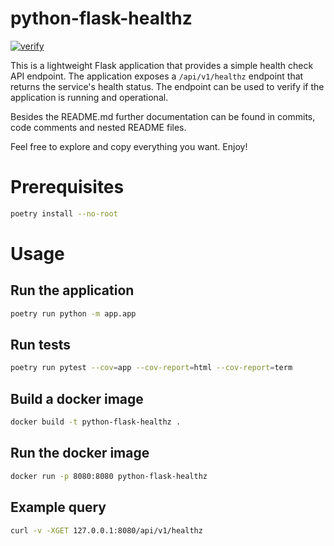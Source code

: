 # python-flask-healthz

[![verify](https://github.com/mateusz-uminski/python-flask-healthz/actions/workflows/verify.yaml/badge.svg)](https://github.com/mateusz-uminski/python-flask-healthz/actions/workflows/verify.yaml)

This is a lightweight Flask application that provides a simple health check API endpoint. The application exposes a `/api/v1/healthz` endpoint that returns the service's health status. The endpoint can be used to verify if the application is running and operational.

Besides the README.md further documentation can be found in commits, code comments and nested README files.

Feel free to explore and copy everything you want. Enjoy!


# Prerequisites

```sh
poetry install --no-root
```


# Usage

## Run the application

```sh
poetry run python -m app.app
```

## Run tests

```sh
poetry run pytest --cov=app --cov-report=html --cov-report=term
```

## Build a docker image

```sh
docker build -t python-flask-healthz .
```

## Run the docker image

```sh
docker run -p 8080:8080 python-flask-healthz
```

## Example query

```sh
curl -v -XGET 127.0.0.1:8080/api/v1/healthz
```
